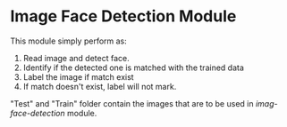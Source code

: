 # Image Face Detection Module

This module simply perform as:


1. Read image and detect face.
2. Identify if the detected one is matched with the trained data
3. Label the image if match exist
4. If match doesn't exist, label will not mark.


"Test" and "Train" folder contain the images that are to be used in *imag-face-detection* module.
